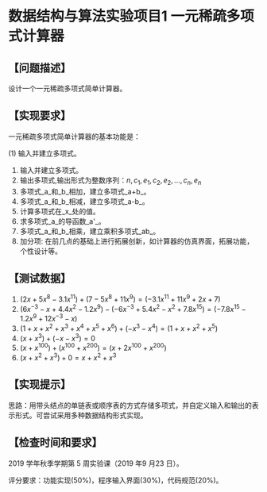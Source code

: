 # 数据结构与算法实验项目1 一元稀疏多项式计算器

## 【问题描述】

  设计一个一元稀疏多项式简单计算器。

## 【实现要求】

  一元稀疏多项式简单计算器的基本功能是：

(1) 输入并建立多项式。

1. 输入并建立多项式。
2. 输出多项式,输出形式为整数序列：$n,c_1,e_1,c_2,e_2,...,c_n,e_n$
3. 多项式_a_和_b_相加，建立多项式_a+b_。
4. 多项式_a_和_b_相减，建立多项式_a-b_。
5. 计算多项式在_x_处的值。
6. 求多项式_a_的导函数_a'_。
7. 多项式_a_和_b_相乘，建立乘积多项式_ab_。
8. 加分项: 在前几点的基础上进行拓展创新，如计算器的仿真界面，拓展功能，个性设计等。

## 【测试数据】

1. $(2x+5x^{8}-3.1x^{11})+(7-5x^{8}+11x^{9})=(-3.1x^{11}+11x^{9}+2x+7)$
2. $(6x^{-3}-x+4.4x^{2}-1.2x^{9})-(-6x^{-3}+5.4x^{2}-x^{2}+7.8x^{15})=(-7.8x^{15}-1.2x^{9}+12x^{-3}-x)$
3. $(1+x+x^{2}+x^{3}+x^{4}+x^{5}+x^{6})+(-x^{3}-x^{4})=(1+x+x^{2}+x^{5})$
4. $(x+x^{3})+(-x-x^{3})=0$
5. $(x+x^{100})+(x^{100}+x^{200})=(x+2x^{100}+x^{200})$
6. $(x+x^{2}+x^{3})+0=x+x^{2}+x^{3}$

## 【实现提示】

  思路：用带头结点的单链表或顺序表的方式存储多项式，并自定义输入和输出的表示形式。可尝试采用多种数据结构形式实现。

## 【检查时间和要求】

  2019 学年秋季学期第 5 周实验课（2019 年9 月23 日）。
  
  评分要求：功能实现(50%)，程序输入界面(30%)，代码规范(20%)。
